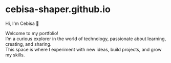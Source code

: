 # cebisa-shaper.github.io

Hi, I'm Cebisa 👋  

Welcome to my portfolio!  
I’m a curious explorer in the world of technology, passionate about learning, creating, and sharing.  
This space is where I experiment with new ideas, build projects, and grow my skills.  

